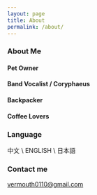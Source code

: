 ```yaml
---
layout: page
title: About
permalink: /about/
---
```


### About Me
#### Pet Owner
#### Band Vocalist / Coryphaeus
#### Backpacker
#### Coffee Lovers


### Language

中文 \ ENGLISH \ 日本語

### Contact me

[vermouth0110@gmail.com](mailto:vermouth0110@gmail.com)
